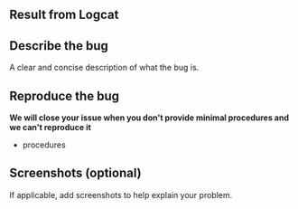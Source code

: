<!--
**Warning: We will close the bug issue without the issue template and the reproduce ways.**

-->

## Result from Logcat

<!--See what Logcat has reported about the error or exception if it has-->

## Describe the bug

A clear and concise description of what the bug is.

## Reproduce the bug

**We will close your issue when you don't provide minimal procedures and we can't
reproduce it**

- procedures

## Screenshots (optional)

If applicable, add screenshots to help explain your problem.
